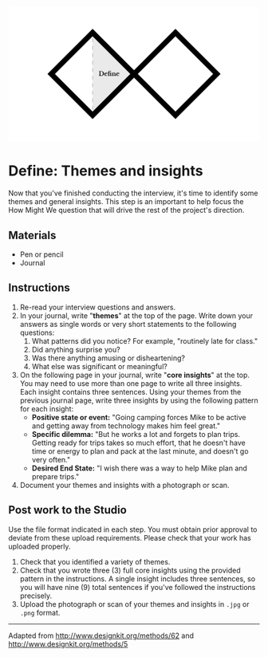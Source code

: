 ![Double Diamond Define Phase graphic](/assets/dd-process-define-1200px@2x.png)

# Define: Themes and insights

Now that you've finished conducting the interview, it's time to identify some themes and general insights. This step is an important to help focus the How Might We question that will drive the rest of the project's direction.

## Materials

* Pen or pencil
* Journal

## Instructions

1. Re-read your interview questions and answers.
2. In your journal, write "**themes**" at the top of the page. Write down your answers as single words or very short statements to the following questions:
    1. What patterns did you notice? For example, "routinely late for class."
    2. Did anything surprise you?
    3. Was there anything amusing or disheartening?
    4. What else was significant or meaningful?
3. On the following page in your journal, write "**core insights**" at the top. You may need to use more than one page to write all three insights. Each insight contains three sentences. Using your themes from the previous journal page, write three insights by using the following pattern for each insight:
    - **Positive state or event:** "Going camping forces Mike to be active and getting away from technology makes him feel great."
    - **Specific dilemma:** "But he works a lot and forgets to plan trips. Getting ready for trips takes so much effort, that he doesn't have time or energy to plan and pack at the last minute, and doesn't go very often."
    - **Desired End State:** "I wish there was a way to help Mike plan and prepare trips." 
4. Document your themes and insights with a photograph or scan.

## Post work to the Studio

Use the file format indicated in each step. You must obtain prior approval to deviate from these upload requirements. Please check that your work has uploaded properly.

1. Check that you identified a variety of themes.
2. Check that you wrote three (3) full core insights using the provided pattern in the instructions. A single insight includes three sentences, so you will have nine (9) total sentences if you've followed the instructions precisely.
2. Upload the photograph or scan of your themes and insights in `.jpg` or `.png` format.

***

Adapted from http://www.designkit.org/methods/62 and http://www.designkit.org/methods/5

